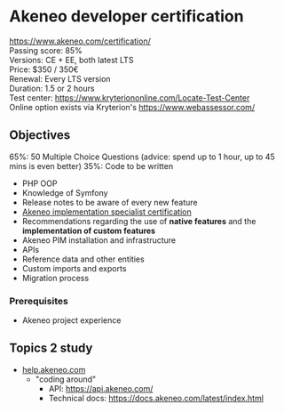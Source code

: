 # Akeneo developer certification

https://www.akeneo.com/certification/   
Passing score: 85%   
Versions: CE + EE, both latest LTS   
Price: $350 / 350€   
Renewal: Every LTS version  
Duration: 1.5 or 2 hours  
Test center: https://www.kryteriononline.com/Locate-Test-Center  
Online option exists via Kryterion's https://www.webassessor.com/


## Objectives

65%: 50 Multiple Choice Questions (advice: spend up to 1 hour, up to 45 mins is even better)
35%: Code to be written  

- PHP OOP
- Knowledge of Symfony
- Release notes to be aware of every new feature
- [Akeneo implementation specialist certification](https://github.com/PauliusMacernis/certification/blob/master/akeneo/akeneo-implementation-specialist.md)
- Recommendations regarding the use of **native features** and the **implementation of custom features**
- Akeneo PIM installation and infrastructure
- APIs
- Reference data and other entities
- Custom imports and exports
- Migration process

### Prerequisites

- Akeneo project experience

## Topics 2 study

- [help.akeneo.com](https://help.akeneo.com/)
  - "coding around"
    - API: https://api.akeneo.com/
    - Technical docs: https://docs.akeneo.com/latest/index.html

